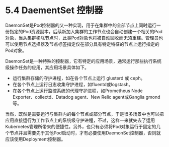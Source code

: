 # 5.4 DaementSet 控制器

DaemonSet是Pod控制器的又一种实现，用于在集群中的全部节点上同时运行一份指定的Pod资源副本，后续新加入集群的工作节点也会自动创建一个相关的Pod对象，当从集群移除节点时，此类Pod对象也将被自动回收而无须重建。管理员也可以使用节点选择器及节点标签指定仅在部分具有特定特征的节点上运行指定的Pod对象。

DaemonSet是一种特殊的控制器，它有特定的应用场景，通常运行那些执行系统级操作任务的应用，其应用场景具体如下。

* 运行集群存储的守护进程，如在各个节点上运行 glusterd 或 ceph。
* 在各个节点上运行日志收集守护进程，如fluentd或logstash。
* 在各个节点上运行监控系统的代理守护进程，如Prometheus Node Exporter、collectd、Datadog agent、New Relic agent或Ganglia gmond 等。

当然，既然是需要运行与集群内的每个节点或部分节点，于是很多场景中也可以把应用直接运行为工作节点上的系统级守护进程，不过，这样一来就失去了运用Kubernetes管理所带来的便捷性。另外，也只有必须将Pod对象运行于固定的几个节点并且需要先于其他Pod启动时，才有必要使用DaemonSet控制器，否则就应该使用Deployment控制器。

